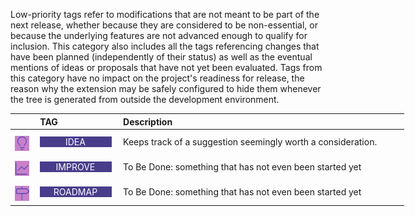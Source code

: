 <!-- markdownlint-disable MD041-->
Low-priority tags refer to modifications that are not meant to be part of the next release, whether
because they are considered to be non-essential, or because the underlying features are not
advanced enough to qualify for inclusion. This category also includes all the tags referencing
changes that have been planned (independently of their status) as well as the eventual mentions of
ideas or proposals that have not yet been evaluated. Tags from this category have no impact on the
project's readiness for release, the reason why the extension may be safely configured to hide them
whenever the tree is generated from outside the development environment.

<div class="tag-table hunches">

&nbsp;&nbsp;&nbsp;&nbsp;&nbsp;&nbsp;|&nbsp;TAG&nbsp;&nbsp;&nbsp;&nbsp;&nbsp;&nbsp;&nbsp;&nbsp;&nbsp;&nbsp;&nbsp;&nbsp;&nbsp;&nbsp;&nbsp;&nbsp;&nbsp;&nbsp;&nbsp;&nbsp;&nbsp;&nbsp;&nbsp;&nbsp; | Description&nbsp;&nbsp;&nbsp;&nbsp;&nbsp;&nbsp;&nbsp;&nbsp;&nbsp;&nbsp;&nbsp;&nbsp;&nbsp;&nbsp;&nbsp;&nbsp;&nbsp;&nbsp;&nbsp;&nbsp;&nbsp;&nbsp;&nbsp;&nbsp;&nbsp;&nbsp;&nbsp;&nbsp;&nbsp;&nbsp;&nbsp;&nbsp;&nbsp;&nbsp;&nbsp;&nbsp;&nbsp;&nbsp;&nbsp;&nbsp;&nbsp;&nbsp;&nbsp;&nbsp;&nbsp;&nbsp;&nbsp;&nbsp;&nbsp;&nbsp;&nbsp;&nbsp;&nbsp;&nbsp;&nbsp;&nbsp;&nbsp;&nbsp;&nbsp;&nbsp;&nbsp;&nbsp;&nbsp;&nbsp;&nbsp;&nbsp;&nbsp;&nbsp;&nbsp;&nbsp;&nbsp;&nbsp;&nbsp;&nbsp;&nbsp;&nbsp;&nbsp;&nbsp;&nbsp;&nbsp;&nbsp;&nbsp;&nbsp;&nbsp;&nbsp;&nbsp;&nbsp;&nbsp;&nbsp;&nbsp;&nbsp;&nbsp;&nbsp;&nbsp;&nbsp;&nbsp;&nbsp;&nbsp;&nbsp;&nbsp;&nbsp;&nbsp;&nbsp;&nbsp;&nbsp;&nbsp;&nbsp;&nbsp;&nbsp;&nbsp; |
:-----:|:----|:----|
<a href="https://primer.style/design/foundations/icons/light-bulb-16"  target="_blank"><img class="idea-icon" src="/resources/manuals/vscode-custom-features/vsc03-todo-tree/assets/icons/octicons/light-bulb.svg" alt="light-bulb.svg" title="idea-icon: light-bulb.svg"/></a>| &nbsp;<a href="https://www.w3schools.com/colors/color_tryit.asp?color=DarkSlateBlue" title="DarkSlateBlue"><tag class="idea-tag">IDEA</tag></a>  | Keeps track of a suggestion seemingly worth a consideration.     |
<a href="https://primer.style/design/foundations/icons/graph-16"  target="_blank"><img class="improve-icon" src="/resources/manuals/vscode-custom-features/vsc03-todo-tree/assets/icons/octicons/graph.svg" alt="graph.svg" title="improve-icon: graph.svg"/></a> | &nbsp;<a href="https://www.w3schools.com/colors/color_tryit.asp?color=DarkSlateBlue" title="DarkSlateBlue"><tag class="improve-tag">IMPROVE</tag></a>  | To Be Done: something that has not even been started yet |
<a href="https://primer.style/design/foundations/icons/milestone-16"  target="_blank"><img class="roadmap-icon" src="/resources/manuals/vscode-custom-features/vsc03-todo-tree/assets/icons/octicons/milestone.svg" alt="milestone.svg" title="roadmap-icon: milestone.svg"/></a> | &nbsp;<a href="https://www.w3schools.com/colors/color_tryit.asp?color=XXX" title="XXX"><tag class="roadmap-tag">ROADMAP</tag></a>  | To Be Done: something that has not even been started yet |
</div>

<style>
div.tag-table  {
  font-size: normal;
  min-width: 45em;
}
div.tag-table tag {
  width: 85%;
  padding: 0 .75ex 0 .6ex;
  display: inline-block;
  text-align: center;
}
div.tag-table img {
  height: 24px;
  margin-top: 8px;
}
.idea-tag {
 color: rgb(255, 255, 255);
 background-color: rgb(72, 61, 139);
}
.idea-icon {
  filter: invert(24%) sepia(96%) saturate(1262%) hue-rotate(228deg) brightness(84%) contrast(84%);
}
.improve-tag {
 color: rgb(255, 255, 255);
 background-color: rgb(72, 61, 139);
}
.improve-icon {
  filter: invert(24%) sepia(96%) saturate(1262%) hue-rotate(228deg) brightness(84%) contrast(84%);
}
.roadmap-tag {
 color: rgb(255, 255, 255);
 background-color: rgb(72, 61, 139);
}
.roadmap-icon {
  filter: invert(24%) sepia(96%) saturate(1262%) hue-rotate(228deg) brightness(84%) contrast(84%);
}
</style>
<!-- markdownlint-enable MD041-->
